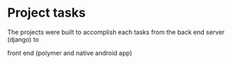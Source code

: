 # Project tasks

The projects were built to accomplish each tasks from the back end server \(django\) to

front end \(polymer and native android app\)

